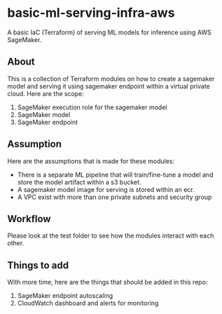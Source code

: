 # basic-ml-serving-infra-aws

A basic IaC (Terraform) of serving ML models for inference using AWS SageMaker.

## About

This is a collection of Terraform modules on how to create a sagemaker model and serving it using sagemaker endpoint within a virtual private cloud. Here are the scope:

1. SageMaker execution role for the sagemaker model
2. SageMaker model
3. SageMaker endpoint

## Assumption

Here are the assumptions that is made for these modules:

- There is a separate ML pipeline that will train/fine-tune a model and store the model artifact within a s3 bucket.
- A sagemaker model image for serving is stored within an ecr.
- A VPC exist with more than one private subnets and security group

## Workflow

Please look at the test folder to see how the modules interact with each other.

## Things to add

With more time, here are the things that should be added in this repo:

1. SageMaker endpoint autoscaling
2. CloudWatch dashboard and alerts for monitoring
